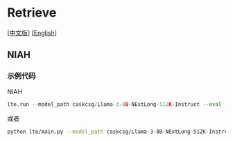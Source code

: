 # Retrieve
[[中文版](README_ZH.md)] [[English](README.md)]
## NIAH

### 示例代码
NIAH
```python
lte.run --model_path caskcsg/Llama-3-8B-NExtLong-512K-Instruct --eval --benchmark_config /tasks/Retrieve/NIAH/NIAH.yaml --device 1,3,4,7 --save_tag "tag"
```
或者 
```bash
python lte/main.py --model_path caskcsg/Llama-3-8B-NExtLong-512K-Instruct --eval --benchmark_config /tasks/Retrieve/NIAH/NIAH.yaml --device 1,3,4,7 --save_tag "tag"
```